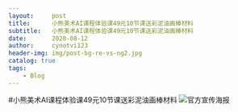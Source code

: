 ```yaml
---
layout:     post
title:      小熊美术AI课程体验课49元10节课送彩泥油画棒材料
subtitle:   小熊美术AI课程体验课49元10节课送彩泥油画棒材料
date:       2020-08-12
author:     cynotvi123
header-img: img/post-bg-re-vs-ng2.jpg
catalog: true
tags:
    - Blog
---
```



#小熊美术AI课程体验课49元10节课送彩泥油画棒材料
![官方宣传海报](http://zhanyexinxi.com/img/20200812tiyanke.png)


